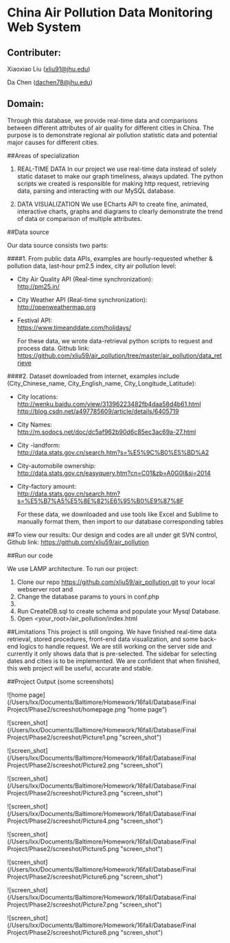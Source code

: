 # China Air Pollution Data Monitoring Web System

## Contributer: 
Xiaoxiao Liu	 (xliu91@jhu.edu) 

Da Chen    (dachen78@jhu.edu)

## Domain:
Through this database, we provide real-time data and comparisons between different attributes of air quality for different cities in China. The purpose is to demonstrate regional air pollution statistic data and potential major causes for different cities.

##Areas of specialization

1. REAL-TIME DATA
In our project we use real-time data instead of solely static dataset to make our graph timeliness, always updated. The python scripts we created is responsible for making http request, retrieving data, parsing and interacting with our MySQL database. 

2. DATA VISUALIZATION
We use ECharts API to create fine, animated, interactive charts, graphs and diagrams to clearly demonstrate the trend of data or comparison of multiple attributes. 

##Data source

Our data source consists two parts: 

####1. From public data APIs, examples are hourly-requested whether & pollution data, last-hour pm2.5 index, city air pollution level:

* City Air Quality API (Real-time synchronization):  
<http://pm25.in/>
* City Weather API (Real-time synchronization):   
<http://openweathermap.org>
* Festival API:  
<https://www.timeanddate.com/holidays/>

	For these data, we wrote data-retrieval python scripts to request and process data. Github link:
<https://github.com/xliu59/air_pollution/tree/master/air_pollution/data_retrieve>

####2. Dataset downloaded from internet, examples include (City_Chinese_name, City_English_name, City_Longitude_Latitude):

* City locations:  
<http://wenku.baidu.com/view/31396223482fb4daa58d4b61.html>  
<http://blog.csdn.net/a497785609/article/details/6405719>
* City Names:  
<http://m.sodocs.net/doc/dc5af962b90d6c85ec3ac69a-27.html>
* City -landform:  
<http://data.stats.gov.cn/search.htm?s=%E5%9C%B0%E5%BD%A2>
* City-automobile ownership:  
<http://data.stats.gov.cn/easyquery.htm?cn=C01&zb=A0G0I&sj=2014>
* City-factory amount:  
<http://data.stats.gov.cn/search.htm?s=%E5%B7%A5%E5%8E%82%E6%95%B0%E9%87%8F>

	For these data, we downloaded and use tools like Excel and Sublime to manually format them, then import to our database corresponding tables


##To view our results:
Our design and codes are all under git SVN control, 
Github link: https://github.com/xliu59/air_pollution 
	

##Run our code

We use LAMP architecture. To run our project:  
1. Clone our repo <https://github.com/xliu59/air_pollution.git> to your local webserver root and  
2. Change the database params to yours in conf.php  
3. 
3. Run CreateDB.sql to create schema and populate your Mysql Database.  
4. Open \<your\_root\>/air_pollution/index.html  



##Limitations
This project is still ongoing. We have finished real-time data retrieval, stored procedures, front-end data visualization, and some back-end logics to handle request. We are still working on the server side and currently it only shows data that is pre-selected. The sidebar for selecting dates and cities is to be implemented. We are confident that when finished, this web project will be useful, accurate and stable.


##Project Output (some screenshots)

![home page](/Users/lxx/Documents/Baltimore/Homework/16fall/Database/Final Project/Phase2/screeshot/homepage.png "home page")

![screen_shot](/Users/lxx/Documents/Baltimore/Homework/16fall/Database/Final Project/Phase2/screeshot/Picture1.png "screen_shot")

![screen_shot](/Users/lxx/Documents/Baltimore/Homework/16fall/Database/Final Project/Phase2/screeshot/Picture2.png "screen_shot")

![screen_shot](/Users/lxx/Documents/Baltimore/Homework/16fall/Database/Final Project/Phase2/screeshot/Picture3.png "screen_shot")

![screen_shot](/Users/lxx/Documents/Baltimore/Homework/16fall/Database/Final Project/Phase2/screeshot/Picture4.png "screen_shot")

![screen_shot](/Users/lxx/Documents/Baltimore/Homework/16fall/Database/Final Project/Phase2/screeshot/Picture5.png "screen_shot")

![screen_shot](/Users/lxx/Documents/Baltimore/Homework/16fall/Database/Final Project/Phase2/screeshot/Picture6.png "screen_shot")

![screen_shot](/Users/lxx/Documents/Baltimore/Homework/16fall/Database/Final Project/Phase2/screeshot/Picture7.png "screen_shot")

![screen_shot](/Users/lxx/Documents/Baltimore/Homework/16fall/Database/Final Project/Phase2/screeshot/Picture8.png "screen_shot")



